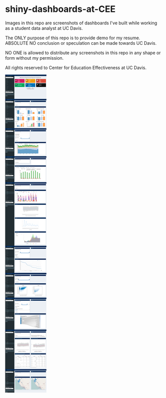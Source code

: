 # shiny-dashboards-at-CEE
Images in this repo are screenshots of dashboards I've built while working as a student data analyst at UC Davis. 

The ONLY purpose of this repo is to provide demo for my resume. ABSOLUTE NO conclusion or speculation can be made towards UC Davis.

NO ONE is allowed to distribute any screenshots in this repo in any shape or form without my permission. 

All rights reserved to Center for Education Effectiveness at UC Davis.

![ex](DDD.png)
